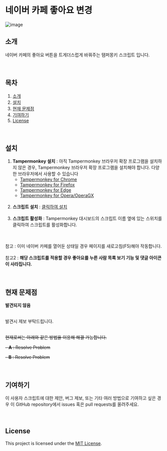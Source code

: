 # 네이버 카페 좋아요 변경

![image](https://github.com/DJ-Danjin/NaverCafeLikeChange/assets/85267238/626c2050-7dbc-46e3-beb0-ca484298a416)


## 소개

네이버 카페의 좋아요 버튼을 트게더스럽게 바꿔주는 탬퍼몽키 스크립트 입니다.
<br/><br/><br/>

## 목차

1. [소개](#소개)
2. [설치](#설치)
3. [현재 문제점](#현재-문제점)
4. [기여하기](#기여하기)
5. [License](#license)
<br/><br/><br/>

## 설치

1. **Tampermonkey 설치** : 
   아직 Tampermonkey 브라우저 확장 프로그램을 설치하지 않은 경우, Tampermonkey 브라우저 확장 프로그램을 설치해야 합니다. 다양한 브라우저에서 사용할 수 있습니다
   - [Tampermonkey for Chrome](https://chrome.google.com/webstore/detail/tampermonkey/dhdgffkkebhmkfjojejmpbldmpobfkfo)
   - [Tampermonkey for Firefox](https://addons.mozilla.org/en-US/firefox/addon/tampermonkey/)
   - [Tampermonkey for Edge](https://microsoftedge.microsoft.com/addons/detail/tampermonkey/iikmkjmpaadaobahmlepeloendndfphd)
   - [Tampermonkey for Opera/OperaGX](https://addons.opera.com/en-gb/extensions/details/tampermonkey-beta/)
<br/><br/>
2. **스크립트 설치** : 
   [클릭하여 설치](NaverCafeLikeChange.user.js?raw=True)
<br/><br/>
4. **스크립트 활성화** : 
   Tampermonkey 대시보드의 스크립트 이름 옆에 있는 스위치를 클릭하여 스크립트를 활성화합니다.
<br/><br/><br/>

참고 : 이미 네이버 카페를 열어둔 상태일 경우 페이지를 새로고침(F5)해야 작동합니다.
<br/><br/>
참고2 : **해당 스크립트를 적용할 경우 좋아요를 누른 사람 목록 보기 기능 및 댓글 아이콘이 사라집니다.**
<br/><br/><br/>

## 현재 문제점

**발견되지 않음**
<br/><br/>

발견시 제보 부탁드립니다.
<br/><br/>

~~현재로써는 아래와 같은 방법을 이용해 해결 가능합니다.~~

~~- **A** : Resolve Problem~~

~~- **B** : Resolve Problem~~
<br/><br/><br/>

## 기여하기

이 사용자 스크립트에 대한 제안, 버그 제보, 또는 기타 여러 방법으로 기여하고 싶은 경우 이 GitHub repository에서 issues 혹은 pull requests를 올려주세요.
<br/><br/><br/>

## License

This project is licensed under the [MIT License](LICENSE).

